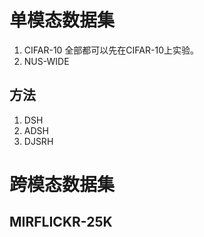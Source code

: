 # 单模态数据集
1. CIFAR-10 
   全部都可以先在CIFAR-10上实验。
2. NUS-WIDE
  
## 方法
1. DSH
2. ADSH
3. DJSRH


# 跨模态数据集
## MIRFLICKR-25K

